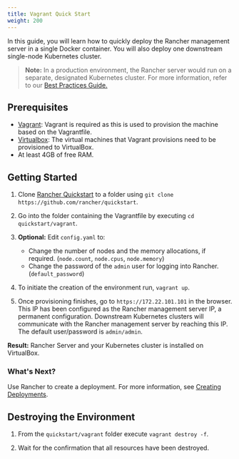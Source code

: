 ```yaml
---
title: Vagrant Quick Start
weight: 200
---
```

In this guide, you will learn how to quickly deploy the Rancher management server in a single Docker container. You will also deploy one downstream single-node Kubernetes cluster.

> **Note:** In a production environment, the Rancher server would run on a separate, designated Kubernetes cluster. For more information, refer to our [Best Practices Guide.]({{<baseurl>}}/rancher/v2.x/en/best-practices/)

## Prerequisites

- [Vagrant](https://www.vagrantup.com): Vagrant is required as this is used to provision the machine based on the Vagrantfile.
- [Virtualbox](https://www.virtualbox.org): The virtual machines that Vagrant provisions need to be provisioned to VirtualBox.
- At least 4GB of free RAM.

## Getting Started

1. Clone [Rancher Quickstart](https://github.com/rancher/quickstart) to a folder using `git clone https://github.com/rancher/quickstart`.

2. Go into the folder containing the Vagrantfile by executing `cd quickstart/vagrant`.

3. **Optional:** Edit `config.yaml` to:

    - Change the number of nodes and the memory allocations, if required. (`node.count`, `node.cpus`, `node.memory`)
    - Change the password of the `admin` user for logging into Rancher. (`default_password`)

4. To initiate the creation of the environment run, `vagrant up`.

5. Once provisioning finishes, go to `https://172.22.101.101` in the browser. This IP has been configured as the Rancher management server IP, a permanent configuration. Downstream Kubernetes clusters will communicate with the Rancher management server by reaching this IP. The default user/password is `admin/admin`.

**Result:** Rancher Server and your Kubernetes cluster is installed on VirtualBox.

### What's Next?

Use Rancher to create a deployment. For more information, see [Creating Deployments]({{<baseurl>}}/rancher/v2.x/en/quick-start-guide/workload).

## Destroying the Environment

1. From the `quickstart/vagrant` folder execute `vagrant destroy -f`.

2. Wait for the confirmation that all resources have been destroyed.
